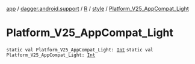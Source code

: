 [app](../../../index.md) / [dagger.android.support](../../index.md) / [R](../index.md) / [style](index.md) / [Platform_V25_AppCompat_Light](./-platform_-v25_-app-compat_-light.md)

# Platform_V25_AppCompat_Light

`static val Platform_V25_AppCompat_Light: `[`Int`](https://kotlinlang.org/api/latest/jvm/stdlib/kotlin/-int/index.html)
`static val Platform_V25_AppCompat_Light: `[`Int`](https://kotlinlang.org/api/latest/jvm/stdlib/kotlin/-int/index.html)